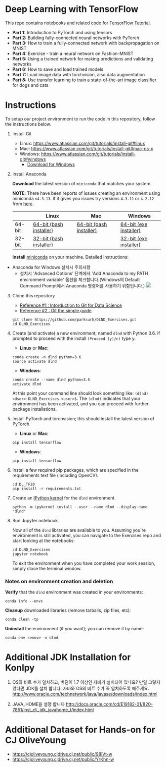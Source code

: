 # Deep Learning with TensorFlow

This repo contains notebooks and related code for [TensorFlow Tutorial](https://www.tensorflow.org/tutorials/).

* **Part 1:** Introduction to PyTorch and using tensors
* **Part 2:** Building fully-connected neural networks with PyTorch
* **Part 3:** How to train a fully-connected network with backpropagation on MNIST
* **Part 4:** Exercise - train a neural network on Fashion-MNIST
* **Part 5:** Using a trained network for making predictions and validating networks
* **Part 6:** How to save and load trained models
* **Part 7:** Load image data with torchvision, also data augmentation
* **Part 8:** Use transfer learning to train a state-of-the-art image classifier for dogs and cats

# Instructions

To setup our project environment to run the code in this repository, follow the instructions below.

1. Install Git
	- Linux: https://www.atlassian.com/git/tutorials/install-git#linux
	- Mac: https://www.atlassian.com/git/tutorials/install-git#mac-os-x
	- Windows: https://www.atlassian.com/git/tutorials/install-git#windows
		- [Download for Windows](https://drive.google.com/file/d/1FIElyMq4C1M0sVyEAtJ61jb8NRFowPtI/view?usp=sharing)

2. Install Anaconda

	**Download** the latest version of `miniconda` that matches your system.

	**NOTE**: There have been reports of issues creating an environment using miniconda `v4.3.13`. If it gives you issues try versions `4.3.11` or `4.2.12` from [here](https://repo.continuum.io/miniconda/).

	|        | Linux | Mac | Windows |
	|--------|-------|-----|---------|
	| 64-bit | [64-bit (bash installer)][lin64] | [64-bit (bash installer)][mac64] | [64-bit (exe installer)][win64]
	| 32-bit | [32-bit (bash installer)][lin32] |  | [32-bit (exe installer)][win32]

	[win64]: https://repo.continuum.io/miniconda/Miniconda3-latest-Windows-x86_64.exe
	[win32]: https://repo.continuum.io/miniconda/Miniconda3-latest-Windows-x86.exe
	[mac64]: https://repo.continuum.io/miniconda/Miniconda3-latest-MacOSX-x86_64.sh
	[lin64]: https://repo.continuum.io/miniconda/Miniconda3-latest-Linux-x86_64.sh
	[lin32]: https://repo.continuum.io/miniconda/Miniconda3-latest-Linux-x86.sh

	**Install** [miniconda](http://conda.pydata.org/miniconda.html) on your machine. Detailed instructions:


- Anaconda for Windows 설치시 주의사항
	* 설치시 'Advanced Options' 단계에서 'Add Anaconda to my PATH environment variable' 옵션을 체크합니다.(Windows의 Default Command Prompt에서 Anaconda 명령어를 사용하기 위함입니다.)
			![](assets/images/readme_1_anaconda_installation_advanced_option_add_path.png)

3.	Clone this repository
	- [Reference #1 : Intorduction to Git for Data Science](https://www.datacamp.com/courses/introduction-to-git-for-data-science)
	- [Reference #2 : Git the simple guide](https://rogerdudler.github.io/git-guide/index.ko.html)

	```
	git clone https://github.com/parksurk/DLND_Exercises.git
	cd DLND_Exercises
	```

4. Create (and activate) a new environment, named `dlnd` with Python 3.6. If prompted to proceed with the install `(Proceed [y]/n)` type y.

	- __Linux__ or __Mac__:
	```
	conda create -n dlnd python=3.6
	source activate dlnd
	```
	- __Windows__:
	```
	conda create --name dlnd python=3.6
	activate dlnd
	```

	At this point your command line should look something like: `(dlnd) <User>:DLND_Exercises <user>$`. The `(dlnd)` indicates that your environment has been activated, and you can proceed with further package installations.

5. Install PyTorch and torchvision; this should install the latest version of PyTorch.

	- __Linux__ or __Mac__:
	```
	pip install tensorflow
	```
	- __Windows__:
	```
	pip install tensorflow
	```

6. Install a few required pip packages, which are specified in the requirements text file (including OpenCV).
	```
	cd DL_TF20
	pip install -r requirements.txt
	```

7. Create an [IPython kernel](http://ipython.readthedocs.io/en/stable/install/kernel_install.html) for the `dlnd` environment.  
	```
	python -m ipykernel install --user --name dlnd --display-name "dlnd"
	```

8. Run Jupyter notebook

	Now all of the `dlnd` libraries are available to you. Assuming you're environment is still activated, you can navigate to the Exercises repo and start looking at the notebooks:

	```
	cd DLND_Exercises
	jupyter notebook
	```

	To exit the environment when you have completed your work session, simply close the terminal window.


### Notes on environment creation and deletion

**Verify** that the `dlnd` environment was created in your environments:

```
conda info --envs
```

**Cleanup** downloaded libraries (remove tarballs, zip files, etc):

```
conda clean -tp
```

**Uninstall** the environment (if you want); you can remove it by name:

```
conda env remove -n dlnd
```

# Additional JDK Installation for Konlpy

1. OS와 비트 수가 일치하고, 버젼이 1.7 이상인 자바가 설치되어 있나요? 만일 그렇지 않다면 JDK를 설치 합니다. 자바와 OS의 비트 수가 꼭 일치하도록 해주세요.
http://www.oracle.com/technetwork/java/javase/downloads/index.html

2. JAVA_HOME을 설정 합니다
http://docs.oracle.com/cd/E19182-01/820-7851/inst_cli_jdk_javahome_t/index.html

# Additional Dataset for Hands-on for CJ OliveYoung
- https://cjoliveyoung.cjdrive.cj.net/public/98iVt-w
- https://cjoliveyoung.cjdrive.cj.net/public/YrKhn-w
